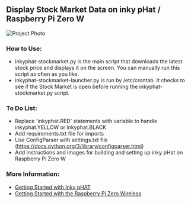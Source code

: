 ## Display Stock Market Data on inky pHat / Raspberry Pi Zero W

![Project Photo](../assets/inkyphat-stockmarket.png)

### How to Use:
* inkyphat-stockmarket.py is the main script that downloads the latest stock price and displays it on the screen. You can manually run this script as often as you like.
* inkyphat-stockmarket-launcher.py is run by /etc/crontab. It checks to see if the Stock Market is open before running the inkyphat-stockmarket.py script.

### To Do List:
* Replace 'inkyphat.RED' statements with variable to handle inkyphat.YELLOW or inkyphat.BLACK
* Add requirements.txt file for imports
* Use ConfigParser with settings.txt file (https://docs.python.org/3/library/configparser.html)
* Add instructions and images for building and setting up inky pHat on Raspberry Pi Zero W

### More Information:
* [Getting Started with Inky pHAT](https://learn.pimoroni.com/tutorial/sandyj/getting-started-with-inky-phat)
* [Getting Started with the Raspberry Pi Zero Wireless](https://learn.sparkfun.com/tutorials/getting-started-with-the-raspberry-pi-zero-wireless)
